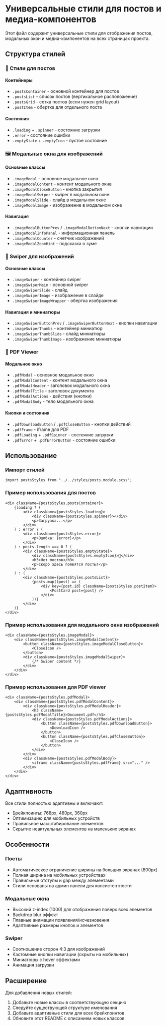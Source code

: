 # Универсальные стили для постов и медиа-компонентов

Этот файл содержит универсальные стили для отображения постов, модальных окон и медиа-компонентов на всех страницах проекта.

## Структура стилей

### 📝 Стили для постов

#### Контейнеры
- `.postsContainer` - основной контейнер для постов
- `.postsList` - список постов (вертикальное расположение)
- `.postsGrid` - сетка постов (если нужен grid layout)
- `.postItem` - обертка для отдельного поста

#### Состояния
- `.loading` + `.spinner` - состояние загрузки
- `.error` - состояние ошибки
- `.emptyState` + `.emptyIcon` - пустое состояние

### 🖼️ Модальные окна для изображений

#### Основные классы
- `.imageModal` - основное модальное окно
- `.imageModalContent` - контент модального окна
- `.imageModalCloseButton` - кнопка закрытия
- `.imageModalSwiper` - swiper в модальном окне
- `.imageModalSlide` - слайд в модальном окне
- `.imageModalImage` - изображение в модальном окне

#### Навигация
- `.imageModalButtonPrev` / `.imageModalButtonNext` - кнопки навигации
- `.imageModalInfoPanel` - информационная панель
- `.imageModalCounter` - счетчик изображений
- `.imageModalZoomHint` - подсказка о зуме

### 🎠 Swiper для изображений

#### Основные классы
- `.imageSwiper` - контейнер swiper
- `.imageSwiperMain` - основной swiper
- `.imageSwiperSlide` - слайд
- `.imageSwiperImage` - изображение в слайде
- `.imageSwiperImageWrapper` - обертка изображения

#### Навигация и миниатюры
- `.imageSwiperButtonPrev` / `.imageSwiperButtonNext` - кнопки навигации
- `.imageSwiperThumbs` - контейнер миниатюр
- `.imageSwiperThumbSlide` - слайд миниатюры
- `.imageSwiperThumbImage` - изображение миниатюры

### 📄 PDF Viewer

#### Модальное окно
- `.pdfModal` - основное модальное окно
- `.pdfModalContent` - контент модального окна
- `.pdfModalHeader` - заголовок модального окна
- `.pdfModalTitle` - заголовок документа
- `.pdfModalActions` - действия (кнопки)
- `.pdfModalBody` - тело модального окна

#### Кнопки и состояния
- `.pdfDownloadButton` / `.pdfCloseButton` - кнопки действий
- `.pdfFrame` - iframe для PDF
- `.pdfLoading` + `.pdfSpinner` - состояние загрузки
- `.pdfError` + `.pdfErrorButton` - состояние ошибки

## Использование

### Импорт стилей
```tsx
import postsStyles from "../../styles/posts.module.scss";
```

### Пример использования для постов
```tsx
<div className={postsStyles.postsContainer}>
    {loading ? (
        <div className={postsStyles.loading}>
            <div className={postsStyles.spinner}></div>
            <p>Загрузка...</p>
        </div>
    ) : error ? (
        <div className={postsStyles.error}>
            <p>Ошибка: {error}</p>
        </div>
    ) : posts.length === 0 ? (
        <div className={postsStyles.emptyState}>
            <div className={postsStyles.emptyIcon}>📝</div>
            <h3>Нет постов</h3>
            <p>Скоро здесь появятся посты!</p>
        </div>
    ) : (
        <div className={postsStyles.postsList}>
            {posts.map((post) => (
                <div key={post.id} className={postsStyles.postItem}>
                    <PostCard post={post} />
                </div>
            ))}
        </div>
    )}
</div>
```

### Пример использования для модального окна изображений
```tsx
<div className={postsStyles.imageModal}>
    <div className={postsStyles.imageModalContent}>
        <button className={postsStyles.imageModalCloseButton}>
            <CloseIcon />
        </button>
        <div className={postsStyles.imageModalSwiper}>
            {/* Swiper content */}
        </div>
    </div>
</div>
```

### Пример использования для PDF viewer
```tsx
<div className={postsStyles.pdfModal}>
    <div className={postsStyles.pdfModalContent}>
        <div className={postsStyles.pdfModalHeader}>
            <h3 className={postsStyles.pdfModalTitle}>Document.pdf</h3>
            <div className={postsStyles.pdfModalActions}>
                <button className={postsStyles.pdfDownloadButton}>
                    <DownloadIcon />
                </button>
                <button className={postsStyles.pdfCloseButton}>
                    <CloseIcon />
                </button>
            </div>
        </div>
        <div className={postsStyles.pdfModalBody}>
            <iframe className={postsStyles.pdfFrame} src="..." />
        </div>
    </div>
</div>
```

## Адаптивность

Все стили полностью адаптивны и включают:
- Брейкпоинты: 768px, 480px, 360px
- Оптимизацию для мобильных устройств
- Правильное масштабирование элементов
- Скрытие неактуальных элементов на маленьких экранах

## Особенности

### Посты
- Автоматическое ограничение ширины на больших экранах (800px)
- Полная ширина на мобильных устройствах
- Правильные отступы и gap между элементами
- Стили основаны на админ панели для консистентности

### Модальные окна
- Высокий z-index (1000) для отображения поверх всех элементов
- Backdrop blur эффект
- Плавные анимации появления/исчезновения
- Адаптивные размеры кнопок и элементов

### Swiper
- Соотношение сторон 4:3 для изображений
- Кастомные кнопки навигации (скрыты на мобильных)
- Миниатюры с hover эффектами
- Анимация загрузки

## Расширение

Для добавления новых стилей:
1. Добавьте новые классы в соответствующую секцию
2. Следуйте существующей структуре именования
3. Добавьте адаптивные стили для всех брейкпоинтов
4. Обновите этот README с описанием новых классов